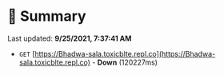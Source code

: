 # 📖 Summary
Last updated: **9/25/2021, 7:37:41 AM**

- `GET` [https://Bhadwa-sala.toxicblte.repl.co](https://Bhadwa-sala.toxicblte.repl.co) - **Down** (120227ms)
